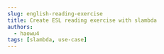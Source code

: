 ```yaml
---
slug: english-reading-exercise
title: Create ESL reading exercise with slambda
authors:
  - haowu4
tags: [slambda, use-case]
---
```


